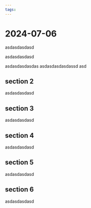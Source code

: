 ```yaml
---
tags:
---
```


# 2024-07-06

asdasdasdasd


asdasdasdasd

asdasdasdasdas
asdasdasdasdassd
asd

## section 2
asdasdasdasd


## section 3
asdasdasdasd

## section 4
asdasdasdasd

## section 5
asdasdasdasd

## section 6
asdasdasdasd
